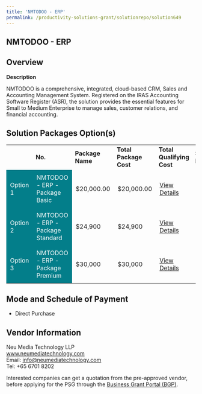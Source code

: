 ```yaml
---
title: 'NMTODOO - ERP'
permalink: /productivity-solutions-grant/solutionrepo/solution649
---
```


## NMTODOO - ERP

## Overview

**Description**

NMTODOO is a comprehensive, integrated, cloud-based CRM, Sales and Accounting Management System. Registered on the IRAS Accounting Software Register (ASR), the solution provides the essential features for Small to Medium Enterprise to manage sales, customer relations, and financial accounting.


## Solution Packages Option(s)

<table>
<th>
<td><b>No.</b></td>
<td><b>Package Name</b></td>
<td><b>Total Package Cost</b></td>
<td><b>Total Qualifying Cost</b></td>
<td><b>Solution Details</b></td>
</th>
<tr>
<td style='padding: 10px; background-color: #037E8A; color: #FFFFFF;'>Option 1</td>
<td style='padding: 10px; background-color: #037E8A; color: #FFFFFF;'>NMTODOO - ERP  - Package Basic</td>
<td style='padding: 10px;'>$20,000.00</td>
<td style='padding: 10px;'>$20,000.00</td>
<td style='padding: 10px;'><a href='https://www.gobusiness.gov.sg/images/psg/DesensitisedNeuMediaAnnex3CRwef12August2021-_Part_1.pdf' target='_blank'>View Details</a></td>
</tr>
<tr>
<td style='padding: 10px; background-color: #037E8A; color: #FFFFFF;'>Option 2</td>
<td style='padding: 10px; background-color: #037E8A; color: #FFFFFF;'>NMTODOO - ERP  - Package Standard</td>
<td style='padding: 10px;'>$24,900</td>
<td style='padding: 10px;'>$24,900</td>
<td style='padding: 10px;'><a href='https://www.gobusiness.gov.sg/images/psg/DesensitisedNeuMediaAnnex3CRwef12August2021-_Part_2.pdf' target='_blank'>View Details</a></td>
</tr>
<tr>
<td style='padding: 10px; background-color: #037E8A; color: #FFFFFF;'>Option 3</td>
<td style='padding: 10px; background-color: #037E8A; color: #FFFFFF;'>NMTODOO - ERP  - Package Premium</td>
<td style='padding: 10px;'>$30,000</td>
<td style='padding: 10px;'>$30,000</td>
<td style='padding: 10px;'><a href='https://www.gobusiness.gov.sg/images/psg/DesensitisedNeuMediaAnnex3CRwef12August2021-_Part_3.pdf' target='_blank'>View Details</a></td>
</tr>
</table>

## Mode and Schedule of Payment

 - Direct Purchase

## Vendor Information

 Neu Media Technology LLP<br>www.neumediatechnology.com<br>Email: info@neumediatechnology.com<br>Tel: +65 6701 8202

Interested companies can get a quotation from the pre-approved vendor, before applying for the PSG through the <a href='https://www.businessgrants.gov.sg/' target='_blank' rel='noopener'>Business Grant Portal (BGP)</a>.

<script src="/jquery/resize-tables.js"></script>
